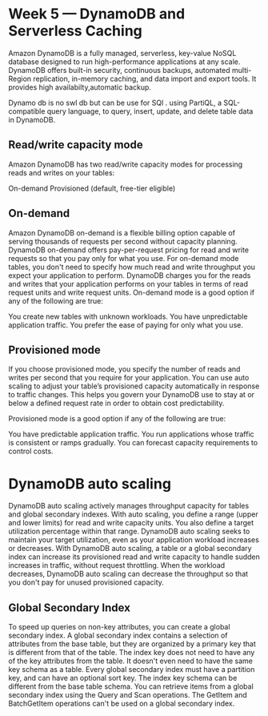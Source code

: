 # Week 5 — DynamoDB and Serverless Caching

Amazon DynamoDB is a fully managed, serverless, key-value NoSQL database designed to run high-performance applications at any scale. DynamoDB offers built-in security, continuous backups, automated multi-Region replication, in-memory caching, and data import and export tools. It provides high availabilty,automatic backup.

Dynamo db is no swl db but can be use for SQl . using PartiQL, a SQL-compatible query language, to query, insert, update, and delete table data in DynamoDB.

## Read/write capacity mode
Amazon DynamoDB has two read/write capacity modes for processing reads and writes on your tables:

On-demand
Provisioned (default, free-tier eligible)

## On-demand
Amazon DynamoDB on-demand is a flexible billing option capable of serving thousands of requests per second without capacity planning. DynamoDB on-demand offers pay-per-request pricing for read and write requests so that you pay only for what you use.
For on-demand mode tables, you don't need to specify how much read and write throughput you expect your application to perform. DynamoDB charges you for the reads and writes that your application performs on your tables in terms of read request units and write request units.
On-demand mode is a good option if any of the following are true:

You create new tables with unknown workloads.
You have unpredictable application traffic.
You prefer the ease of paying for only what you use.

## Provisioned mode

If you choose provisioned mode, you specify the number of reads and writes per second that you require for your application. You can use auto scaling to adjust your table’s provisioned capacity automatically in response to traffic changes. This helps you govern your DynamoDB use to stay at or below a defined request rate in order to obtain cost predictability.

Provisioned mode is a good option if any of the following are true:

You have predictable application traffic.
You run applications whose traffic is consistent or ramps gradually.
You can forecast capacity requirements to control costs.


# DynamoDB auto scaling

DynamoDB auto scaling actively manages throughput capacity for tables and global secondary indexes. With auto scaling, you define a range (upper and lower limits) for read and write capacity units. You also define a target utilization percentage within that range. DynamoDB auto scaling seeks to maintain your target utilization, even as your application workload increases or decreases.
With DynamoDB auto scaling, a table or a global secondary index can increase its provisioned read and write capacity to handle sudden increases in traffic, without request throttling. When the workload decreases, DynamoDB auto scaling can decrease the throughput so that you don't pay for unused provisioned capacity.
## Global Secondary Index
To speed up queries on non-key attributes, you can create a global secondary index. A global secondary index contains a selection of attributes from the base table, but they are organized by a primary key that is different from that of the table. The index key does not need to have any of the key attributes from the table. It doesn't even need to have the same key schema as a table.
Every global secondary index must have a partition key, and can have an optional sort key. The index key schema can be different from the base table schema.
You can retrieve items from a global secondary index using the Query and Scan operations. The GetItem and BatchGetItem operations can't be used on a global secondary index.


